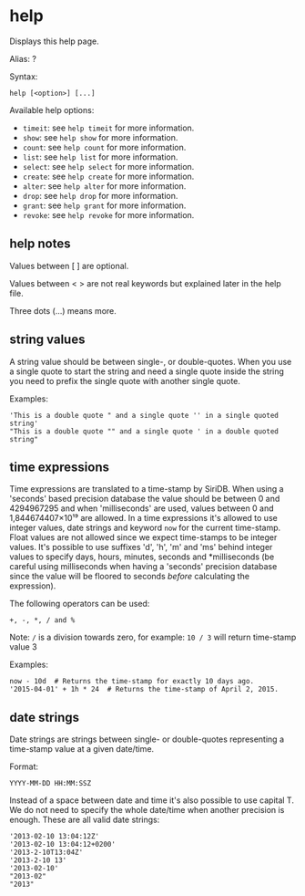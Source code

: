 help
====

Displays this help page.

Alias: ?

Syntax:

    help [<option>] [...]

Available help options:

- `timeit`: see `help timeit` for more information.
- `show`: see `help show` for more information.
- `count`: see `help count` for more information.
- `list`: see `help list` for more information.
- `select`: see `help select` for more information.
- `create`: see `help create` for more information.
- `alter`: see `help alter` for more information.
- `drop`: see `help drop` for more information.
- `grant`: see `help grant` for more information.
- `revoke`: see `help revoke` for more information.

help notes
----------
Values between [ ] are optional.

Values between < > are not real keywords but explained later in the help file.

Three dots (...) means more.

string values
-------------
A string value should be between single-, or double-quotes. When you use a single quote to start the string and need a single quote inside the string you need to prefix the single quote with another single quote.

Examples:

	'This is a double quote " and a single quote '' in a single quoted string'
	"This is a double quote "" and a single quote ' in a double quoted string"

time expressions
----------------
Time expressions are translated to a time-stamp by SiriDB. When using a 'seconds' based precision database the value should be between 0 and 4294967295 and when 'milliseconds' are used, values between 0 and 1,844674407×10¹⁹ are allowed. In a time expressions it's allowed to use integer values, date strings and keyword `now` for the current time-stamp. Float values are not allowed since we expect time-stamps to be integer values. It's possible to use suffixes 'd', 'h', 'm' and 'ms' behind integer values to specify days, hours, minutes, seconds and \*milliseconds (be careful using milliseconds when having a 'seconds' precision database since the value will be floored to seconds *before* calculating the expression). 

The following operators can be used:

	+, -, *, / and %

Note: `/` is a division towards zero, for example: `10 / 3` will return time-stamp value 3

Examples:

	now - 10d  # Returns the time-stamp for exactly 10 days ago.
	'2015-04-01' + 1h * 24  # Returns the time-stamp of April 2, 2015.

date strings
------------
Date strings are strings between single- or double-quotes representing a time-stamp value at a given date/time.

Format:

	YYYY-MM-DD HH:MM:SSZ

Instead of a space between date and time it's also possible to use capital T.
We do not need to specify the whole date/time when another precision is enough.
These are all valid date strings:

	'2013-02-10 13:04:12Z'
	'2013-02-10 13:04:12+0200'
	'2013-2-10T13:04Z'
	'2013-2-10 13'
	'2013-02-10'
	"2013-02"
	"2013"
